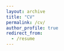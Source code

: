 ```yaml
---
layout: archive
title: "CV"
permalink: /cv/
author_profile: true
redirect_from:
  - /resume
---
```

<center> 
    <object data= 
"/files/CV.pdf" 
            width="800"
            height="800"> 
    </object> 
</center> 
